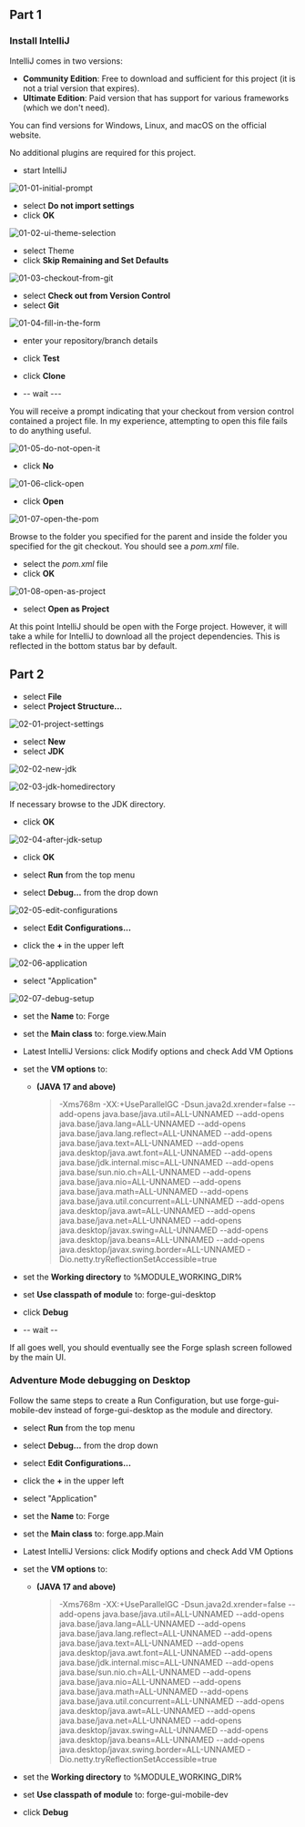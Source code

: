 ## Part 1

### Install IntelliJ

IntelliJ comes in two versions:

- **Community Edition**: Free to download and sufficient for this project (it is not a trial version that expires).
- **Ultimate Edition**: Paid version that has support for various frameworks (which we don't need).

You can find versions for Windows, Linux, and macOS on the official website.

No additional plugins are required for this project.

  * start IntelliJ

![01-01-initial-prompt](https://user-images.githubusercontent.com/9781539/205545985-349b97e4-3262-4501-a623-d8b2eac7a34f.png)


  * select **Do not import settings**
  * click **OK**

![01-02-ui-theme-selection](https://user-images.githubusercontent.com/9781539/205546019-14de9182-1553-46a9-b041-b4d2554cf03b.png)

  * select Theme
  * click **Skip Remaining and Set Defaults**

![01-03-checkout-from-git](https://user-images.githubusercontent.com/9781539/205546065-8378c663-9d96-4180-8b04-039827a6e8a2.png)

  * select **Check out from Version Control**
  * select **Git**

![01-04-fill-in-the-form](https://user-images.githubusercontent.com/9781539/205546092-60fb070b-3696-4e0e-8fc9-208c3aaee9b6.png)

  * enter your repository/branch details
  * click **Test**

  * click **Clone**

  * -- wait ---

You will receive a prompt indicating that your checkout from version control contained a project file.  In my experience, attempting to open this file fails to do anything useful.

![01-05-do-not-open-it](https://user-images.githubusercontent.com/9781539/205546178-abef9207-a195-4a7f-96fc-a21b61b27bff.png)


  * click **No**

![01-06-click-open](https://user-images.githubusercontent.com/9781539/205546313-6c81cc08-6c34-4a14-84db-8f714ae15253.png)

  * click **Open**

![01-07-open-the-pom](https://user-images.githubusercontent.com/9781539/205546338-d89203c8-445e-47c9-91d8-c92293bde36c.png)

Browse to the folder you specified for the parent and inside the folder you specified for the git checkout.  You should see a *pom.xml* file.
  * select the *pom.xml* file
  * click **OK**

![01-08-open-as-project](https://user-images.githubusercontent.com/9781539/205546382-9678b3ba-501e-4569-86e3-9271dbdd50e3.png)


  * select **Open as Project**

At this point IntelliJ should be open with the Forge project.  However, it will take a while for IntelliJ to download all the project dependencies.  This is reflected in the bottom status bar by default.


## Part 2
  * select **File**
  * select **Project Structure...**

![02-01-project-settings](https://user-images.githubusercontent.com/9781539/205546407-d41df03f-eb8b-4727-ba11-829a2db9acfb.png)


  * select **New**
  * select **JDK**

![02-02-new-jdk](https://user-images.githubusercontent.com/9781539/205546428-cbc9fa64-6ce1-4fe1-8531-a867f8964338.png)


![02-03-jdk-homedirectory](https://user-images.githubusercontent.com/9781539/205546447-89b84446-3bc7-47f3-a6c1-167ab42de805.png)


If necessary browse to the JDK directory.
  * click **OK**

![02-04-after-jdk-setup](https://user-images.githubusercontent.com/9781539/205546459-97778249-b100-43d9-9c9a-81919f53840b.png)


  * click **OK**

  * select **Run** from the top menu
  * select **Debug...** from the drop down

![02-05-edit-configurations](https://user-images.githubusercontent.com/9781539/205546470-f9bc4146-2fd3-4e05-95ca-42bd3465c6d6.png)


  * select **Edit Configurations...**

  * click the **+** in the upper left

![02-06-application](https://user-images.githubusercontent.com/9781539/205546494-c3412aef-d4f1-4615-ac05-33449621ac5d.png)


  * select "Application"

![02-07-debug-setup](https://user-images.githubusercontent.com/9781539/205546592-6957ad7a-481f-4806-be5d-1ce2f731f13b.png)

  * set the **Name** to: Forge
  * set the **Main class** to: forge.view.Main
  * Latest IntelliJ Versions: click Modify options and check Add VM Options
  * set the **VM options** to: 
    * **(JAVA 17 and above)**
      > -Xms768m -XX:+UseParallelGC -Dsun.java2d.xrender=false --add-opens java.base/java.util=ALL-UNNAMED --add-opens java.base/java.lang=ALL-UNNAMED --add-opens java.base/java.lang.reflect=ALL-UNNAMED --add-opens java.base/java.text=ALL-UNNAMED --add-opens java.desktop/java.awt.font=ALL-UNNAMED --add-opens java.base/jdk.internal.misc=ALL-UNNAMED --add-opens java.base/sun.nio.ch=ALL-UNNAMED --add-opens java.base/java.nio=ALL-UNNAMED --add-opens java.base/java.math=ALL-UNNAMED --add-opens java.base/java.util.concurrent=ALL-UNNAMED --add-opens java.desktop/java.awt=ALL-UNNAMED --add-opens java.base/java.net=ALL-UNNAMED --add-opens java.desktop/javax.swing=ALL-UNNAMED --add-opens java.desktop/java.beans=ALL-UNNAMED --add-opens java.desktop/javax.swing.border=ALL-UNNAMED -Dio.netty.tryReflectionSetAccessible=true

  * set the **Working directory** to %MODULE_WORKING_DIR%
  * set **Use classpath of module** to: forge-gui-desktop
  * click **Debug**

  * -- wait --

If all goes well, you should eventually see the Forge splash screen followed by the main UI.

### Adventure Mode debugging on Desktop

Follow the same steps to create a Run Configuration, but use forge-gui-mobile-dev instead of forge-gui-desktop as the module and directory.

  * select **Run** from the top menu
  * select **Debug...** from the drop down
  * select **Edit Configurations...**
  * click the **+** in the upper left
  * select "Application"

  * set the **Name** to: Forge
  * set the **Main class** to: forge.app.Main
  * Latest IntelliJ Versions: click Modify options and check Add VM Options
  * set the **VM options** to: 
    * **(JAVA 17 and above)**
      > -Xms768m -XX:+UseParallelGC -Dsun.java2d.xrender=false --add-opens java.base/java.util=ALL-UNNAMED --add-opens java.base/java.lang=ALL-UNNAMED --add-opens java.base/java.lang.reflect=ALL-UNNAMED --add-opens java.base/java.text=ALL-UNNAMED --add-opens java.desktop/java.awt.font=ALL-UNNAMED --add-opens java.base/jdk.internal.misc=ALL-UNNAMED --add-opens java.base/sun.nio.ch=ALL-UNNAMED --add-opens java.base/java.nio=ALL-UNNAMED --add-opens java.base/java.math=ALL-UNNAMED --add-opens java.base/java.util.concurrent=ALL-UNNAMED --add-opens java.desktop/java.awt=ALL-UNNAMED --add-opens java.base/java.net=ALL-UNNAMED --add-opens java.desktop/javax.swing=ALL-UNNAMED --add-opens java.desktop/java.beans=ALL-UNNAMED --add-opens java.desktop/javax.swing.border=ALL-UNNAMED -Dio.netty.tryReflectionSetAccessible=true

  * set the **Working directory** to %MODULE_WORKING_DIR%
  * set **Use classpath of module** to: forge-gui-mobile-dev
  * click **Debug**
